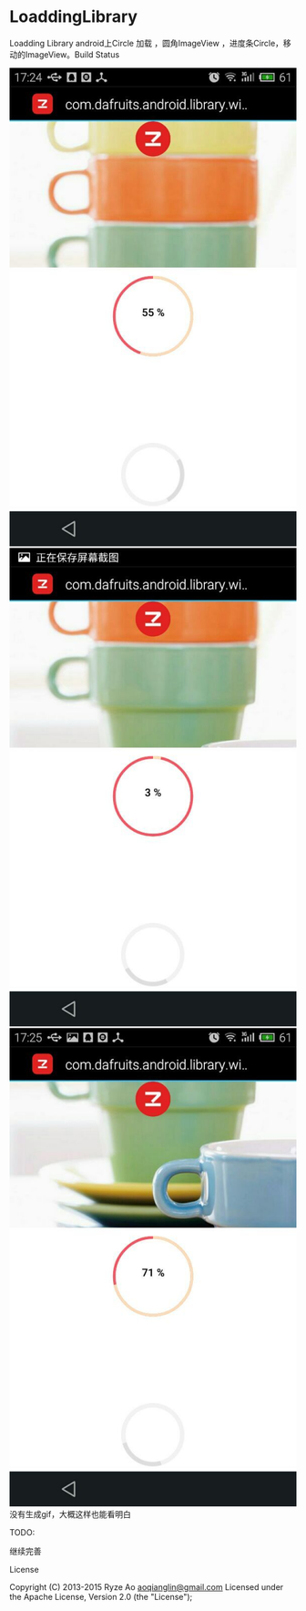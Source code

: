 # LoaddingLibrary
Loadding Library
android上Circle 加载  ，圆角ImageView ，进度条Circle，移动的ImageView。Build Status

![](https://github.com/aoqianglin/LoaddingLibrary/raw/master/1.jpg)   
![](https://github.com/aoqianglin/LoaddingLibrary/raw/master/2.jpg)   ![](https://github.com/aoqianglin/LoaddingLibrary/raw/master/3.jpg)   
没有生成gif，大概这样也能看明白


TODO:

继续完善



License

Copyright (C) 2013-2015 Ryze Ao <aoqianglin@gmail.com>
Licensed under the Apache License, Version 2.0 (the "License");
